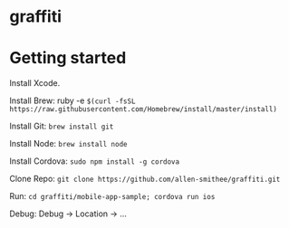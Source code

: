 # graffiti

# Getting started

Install Xcode.

Install Brew: ruby -e `$(curl -fsSL https://raw.githubusercontent.com/Homebrew/install/master/install)`

Install Git: `brew install git`

Install Node: `brew install node`

Install Cordova: `sudo npm install -g cordova`

Clone Repo: `git clone https://github.com/allen-smithee/graffiti.git`

Run: `cd graffiti/mobile-app-sample; cordova run ios`

Debug: Debug -> Location -> ...

